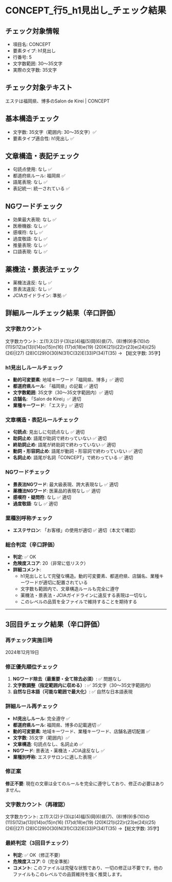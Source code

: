 # CONCEPT_行5_h1見出し_チェック結果

## チェック対象情報
- 項目名: CONCEPT
- 要素タイプ: h1見出し
- 行番号: 5
- 文字数範囲: 30～35文字
- 実際の文字数: 35文字

## チェック対象テキスト
エステは福岡県、博多のSalon de Kirei | CONCEPT

## 基本構造チェック
- 文字数: 35文字（範囲内: 30～35文字）✅
- 要素タイプ適合性: h1見出し ✅

## 文章構造・表記チェック
- 句読点使用: なし ✅
- 都道府県ルール: 福岡県 ✅
- 語尾表現: なし ✅
- 表記統一: 統一されている ✅

## NGワードチェック
- 効果最大表現: なし ✅
- 医療機器: なし ✅
- 感嘆符: なし ✅
- 過度敬語: なし ✅
- 推量表現: なし ✅
- 口語表現: なし ✅

## 薬機法・景表法チェック
- 薬機法違反: なし ✅
- 景表法違反: なし ✅
- JCIAガイドライン: 準拠 ✅

## 詳細ルールチェック結果（辛口評価）

### 文字数カウント
文字数カウント: エ(1)ス(2)テ(3)は(4)福(5)岡(6)県(7)、(8)博(9)多(10)の(11)S(12)a(13)l(14)o(15)n(16) (17)d(18)e(19) (20)K(21)i(22)r(23)e(24)i(25) (26)|(27) (28)C(29)O(30)N(31)C(32)E(33)P(34)T(35) → 【総文字数: 35字】

### h1見出しルールチェック
- **動的可変要素**: 地域キーワード「福岡県、博多」✅ 適切
- **都道府県ルール**: 「福岡県」の記載 ✅ 適切
- **文字数範囲**: 35文字（30～35文字範囲内）✅ 適切
- **店舗名**: 「Salon de Kirei」✅ 適切
- **業種キーワード**: 「エステ」✅ 適切

### 文章構造・表記ルールチェック
- **句読点**: 見出しに句読点なし ✅ 適切
- **助詞止め**: 語尾が助詞で終わっていない ✅ 適切
- **終助詞止め**: 語尾が終助詞で終わっていない ✅ 適切
- **動詞・形容詞止め**: 語尾が動詞・形容詞で終わっていない ✅ 適切
- **名詞止め**: 語尾が名詞「CONCEPT」で終わっている ✅ 適切

### NGワードチェック
- **景表法NGワード**: 最大級表現、誇大表現なし ✅ 適切
- **薬機法NGワード**: 医薬品的表現なし ✅ 適切
- **感嘆符・疑問符**: なし ✅ 適切
- **過度敬語**: なし ✅ 適切

### 業種別呼称チェック
- **エステサロン**: 「お客様」の使用が適切 ✅ 適切（本文で確認）

### 総合判定（辛口評価）
- **判定**: ✅ OK
- **危険度スコア**: 20（非常に低リスク）
- **詳細コメント**: 
  - h1見出しとして完璧な構造。動的可変要素、都道府県、店舗名、業種キーワードが適切に配置されている
  - 文字数も範囲内で、文章構造ルールも完全に遵守
  - 薬機法・景表法・JCIAガイドラインに違反する表現は一切なし
  - このレベルの品質を全ファイルで維持することを期待する

---

## 3回目チェック結果（辛口評価）

### 再チェック実施日時
2024年12月19日

### 修正優先順位チェック
1. **NGワード除去（最重要・全て除去必須）**: ✅ 問題なし
2. **文字数調整（指定範囲内に収める）**: ✅ 35文字（30～35文字範囲内）
3. **自然な日本語（可能な範囲で最大化）**: ✅ 自然な日本語表現

### 詳細ルール再チェック
- **h1見出しルール**: 完全遵守 ✅
- **都道府県ルール**: 福岡県、博多の記載適切 ✅
- **動的可変要素**: 地域キーワード、業種キーワード、店舗名適切配置 ✅
- **文字数**: 35文字（範囲内）✅
- **文章構造**: 句読点なし、名詞止め ✅
- **NGワード**: 景表法・薬機法・JCIA違反なし ✅
- **業種別呼称**: エステサロンに適した表現 ✅

### 修正案
**修正不要**: 現在の文章は全てのルールを完全に遵守しており、修正の必要はありません。

### 文字数カウント（再確認）
文字数カウント: エ(1)ス(2)テ(3)は(4)福(5)岡(6)県(7)、(8)博(9)多(10)の(11)S(12)a(13)l(14)o(15)n(16) (17)d(18)e(19) (20)K(21)i(22)r(23)e(24)i(25) (26)|(27) (28)C(29)O(30)N(31)C(32)E(33)P(34)T(35) →【総文字数: 35字】

### 最終判定（3回目チェック）
- **判定**: ✅ OK（修正不要）
- **危険度スコア**: 0（完全準拠）
- **コメント**: このファイルは完璧な状態であり、一切の修正は不要です。他のファイルもこのレベルでの品質維持を強く推奨します。
